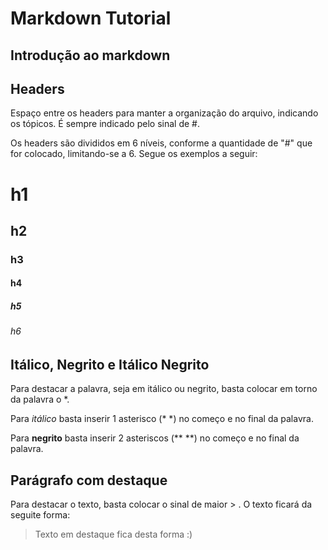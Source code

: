 # Markdown Tutorial

## Introdução ao markdown

## Headers
Espaço entre os headers para manter a organização do arquivo, indicando os tópicos. É sempre indicado pelo sinal de #.

Os headers são divididos em 6 níveis, conforme a quantidade de "#" que for colocado, limitando-se a 6. Segue os exemplos a seguir:

# h1
## h2
### h3
#### h4
##### h5
###### h6

## Itálico, Negrito e Itálico Negrito

Para destacar a palavra, seja em itálico ou negrito, basta colocar em torno da palavra o *.

Para *itálico* basta inserir 1 asterisco (* *) no começo e no final da palavra.

Para **negrito**  basta inserir 2 asteriscos (** **) no começo e no final da palavra.

## Parágrafo com destaque

Para destacar o texto, basta colocar o sinal de maior > . O texto ficará da seguite forma:

>Texto em destaque fica desta forma :)


